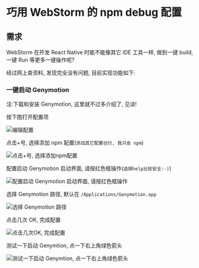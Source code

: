 # 巧用 WebStorm 的 npm debug 配置
## 需求
WebStorm 在开发 React Native 时能不能像其它 IDE 工具一样, 做到一键 build, 一键 Run 等更多一键操作呢?

经过网上查资料, 发现完全没有问题, 目前实现功能如下:

### 一键启动 Genymotion

注:下载和安装 Genymotion, 这里就不过多介绍了, 见谅!

按下图打开配置项

![编辑配置](https://raw.githubusercontent.com/Kennytian/learning-react-native/master/images/edit_config_menu.jpeg)

点击+号, 选择添加 npm 配置(`添加其它配置也行, 我只会 npm`)

![点击+号, 选择添加npm配置](https://raw.githubusercontent.com/Kennytian/learning-react-native/master/images/add_npm.jpeg)

配置启动 Genymotion 启动界面, 请按红色框操作(`选择help比较安全:-)`)

![配置启动 Genymotion 启动界面, 请按红色框操作](https://raw.githubusercontent.com/Kennytian/learning-react-native/master/images/lauch_genymotion.jpeg)

选择 Genymotion 路径, 默认在 `/Applications/Genymotion.app`

![选择 Genymotion 路径](https://raw.githubusercontent.com/Kennytian/learning-react-native/master/images/config_genymotion.jpeg)

点击几次 OK, 完成配置

![点击几次OK, 完成配置](https://raw.githubusercontent.com/Kennytian/learning-react-native/master/images/config_genymotion_ok.jpeg)

测试一下启动 Genymtion, 点一下右上角绿色箭头

![测试一下启动 Genymtion, 点一下右上角绿色箭头](https://raw.githubusercontent.com/Kennytian/learning-react-native/master/images/lauch_genymotion_ok.jpeg)

